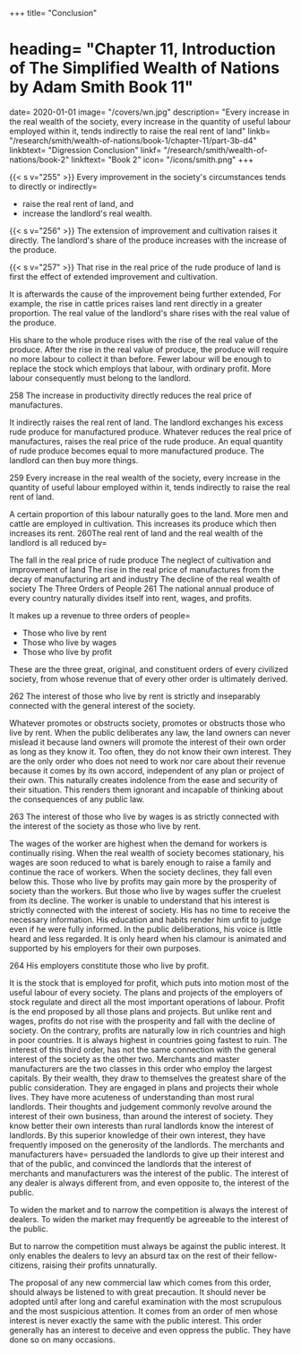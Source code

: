 +++
title=  "Conclusion"
# heading=  "Chapter 11, Introduction of The Simplified Wealth of Nations by Adam Smith Book 11"
date=  2020-01-01
image=  "/covers/wn.jpg"
description=  "Every increase in the real wealth of the society, every increase in the quantity of useful labour employed within it, tends indirectly to raise the real rent of land"
linkb=  "/research/smith/wealth-of-nations/book-1/chapter-11/part-3b-d4"
linkbtext=  "Digression Conclusion"
linkf=  "/research/smith/wealth-of-nations/book-2"
linkftext=  "Book 2"
icon=  "/icons/smith.png"
+++


{{< s v="255" >}} Every improvement in the society's circumstances tends to directly or indirectly= 
- raise the real rent of land, and
- increase the landlord's real wealth.


{{< s v="256" >}} The extension of improvement and cultivation raises it directly. The landlord's share of the produce increases with the increase of the produce.

{{< s v="257" >}} That rise in the real price of the rude produce of land is first the effect of extended improvement and cultivation.

It is afterwards the cause of the improvement being further extended,
For example, the rise in cattle prices raises land rent directly in a greater proportion.
The real value of the landlord's share rises with the real value of the produce.

His share to the whole produce rises with the rise of the real value of the produce.
After the rise in the real value of produce, the produce will require no more labour to collect it than before.
Fewer labour will be enough to replace the stock which employs that labour, with ordinary profit.
More labour consequently must belong to the landlord.


258 The increase in productivity directly reduces the real price of manufactures.

It indirectly raises the real rent of land.
The landlord exchanges his excess rude produce for manufactured produce.
Whatever reduces the real price of manufactures, raises the real price of the rude produce.
An equal quantity of rude produce becomes equal to more manufactured produce.
The landlord can then buy more things.

259 Every increase in the real wealth of the society, every increase in the quantity of useful labour employed within it, tends indirectly to raise the real rent of land.

A certain proportion of this labour naturally goes to the land.
More men and cattle are employed in cultivation.
This increases its produce which then increases its rent.
260The real rent of land and the real wealth of the landlord is all reduced by= 

The fall in the real price of rude produce
The neglect of cultivation and improvement of land
The rise in the real price of manufactures from the decay of manufacturing art and industry
The decline of the real wealth of society
The Three Orders of People
261 The national annual produce of every country naturally divides itself into rent, wages, and profits.

It makes up a revenue to three orders of people= 
- Those who live by rent
- Those who live by wages
- Those who live by profit

These are the three great, original, and constituent orders of every civilized society, from whose revenue that of every other order is ultimately derived.


262 The interest of those who live by rent is strictly and inseparably connected with the general interest of the society.

Whatever promotes or obstructs society, promotes or obstructs those who live by rent.
When the public deliberates any law, the land owners can never mislead it because land owners will promote the interest of their own order as long as they know it.
Too often, they do not know their own interest.
They are the only order who does not need to work nor care about their revenue because it comes by its own accord, independent of any plan or project of their own.
This naturally creates indolence from the ease and security of their situation.
This renders them ignorant and incapable of thinking about the consequences of any public law.


263 The interest of those who live by wages is as strictly connected with the interest of the society as those who live by rent.

The wages of the worker are highest when the demand for workers is continually rising.
When the real wealth of society becomes stationary, his wages are soon reduced to what is barely enough to raise a family and continue the race of workers.
When the society declines, they fall even below this.
Those who live by profits may gain more by the prosperity of society than the workers.
But those who live by wages suffer the cruelest from its decline.
The worker is unable to understand that his interest is strictly connected with the interest of society.
His has no time to receive the necessary information.
His education and habits render him unfit to judge even if he were fully informed.
In the public deliberations, his voice is little heard and less regarded.
It is only heard when his clamour is animated and supported by his employers for their own purposes.

264 His employers constitute those who live by profit.

It is the stock that is employed for profit, which puts into motion most of the useful labour of every society.
The plans and projects of the employers of stock regulate and direct all the most important operations of labour.
Profit is the end proposed by all those plans and projects.
But unlike rent and wages, profits do not rise with the prosperity and fall with the decline of society.
On the contrary, profits are naturally low in rich countries and high in poor countries.
It is always highest in countries going fastest to ruin.
The interest of this third order, has not the same connection with the general interest of the society as the other two.
Merchants and master manufacturers are the two classes in this order who employ the largest capitals.
By their wealth, they draw to themselves the greatest share of the public consideration.
They are engaged in plans and projects their whole lives.
They have more acuteness of understanding than most rural landlords.
Their thoughts and judgement commonly revolve around the interest of their own business, than around the interest of society.
They know better their own interests than rural landlords know the interest of landlords.
By this superior knowledge of their own interest, they have frequently imposed on the generosity of the landlords.
The merchants and manufacturers have= 
persuaded the landlords to give up their interest and that of the public, and
convinced the landlords that the interest of merchants and manufacturers was the interest of the public.
The interest of any dealer is always different from, and even opposite to, the interest of the public.

To widen the market and to narrow the competition is always the interest of dealers.
To widen the market may frequently be agreeable to the interest of the public.

But to narrow the competition must always be against the public interest.
It only enables the dealers to levy an absurd tax on the rest of their fellow-citizens, raising their profits unnaturally.

The proposal of any new commercial law which comes from this order, should always be listened to with great precaution.
It should never be adopted until after long and careful examination with the most scrupulous and the most suspicious attention.
It comes from an order of men whose interest is never exactly the same with the public interest.
This order generally has an interest to deceive and even oppress the public.
They have done so on many occasions.